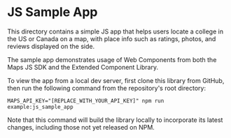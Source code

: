 # JS Sample App

This directory contains a simple JS app that helps users locate a college in
the US or Canada on a map, with place info such as ratings, photos, and reviews
displayed on the side.

The sample app demonstrates usage of Web Components from both the Maps JS SDK
and the Extended Component Library.

To view the app from a local dev server, first clone this library from GitHub,
then run the following command from the repository's root directory:

```
MAPS_API_KEY="[REPLACE_WITH_YOUR_API_KEY]" npm run example:js_sample_app
```

Note that this command will build the library locally to incorporate its latest
changes, including those not yet released on NPM.
